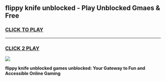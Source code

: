 
## flippy knife unblocked - Play Unblocked Gmaes & Free
<h3>
<a href="https://news.freeplayer.one?title=flippy_knife_unblocked&ref=16F">CLICK TO PLAY</a></h3>
<hr>

<h3>
<a href="https://news.freeplayer.one?title=flippy_knife_unblocked&ref=16F">CLICK 2 PLAY</a>
  
</h3>

<a href="https://news.freeplayer.one?title=flippy_knife_unblocked&ref=16F/"><img src="https://clearcache.store/games.png"></a>


**flippy knife unblocked games unblocked: Your Gateway to Fun and Accessible Online Gaming**
